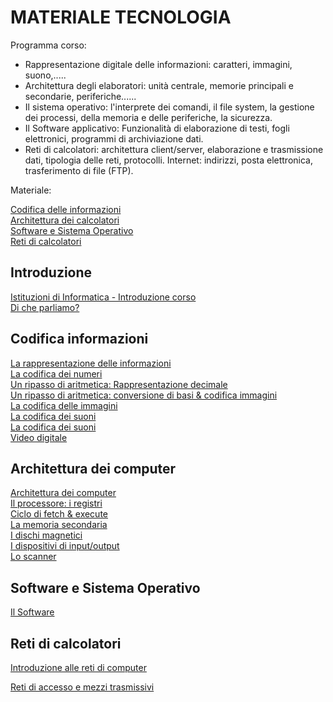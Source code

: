 # MATERIALE TECNOLOGIA

Programma corso:

* Rappresentazione digitale delle informazioni: caratteri, immagini, suono,.....
* Architettura degli elaboratori: unità centrale, memorie principali e secondarie, periferiche......
* Il sistema operativo: l'interprete dei comandi, il file system, la gestione dei processi, della memoria e delle periferiche, la sicurezza.
* Il Software applicativo: Funzionalità di elaborazione di testi, fogli elettronici, programmi di archiviazione dati.
* Reti di calcolatori: architettura client/server, elaborazione e trasmissione dati, tipologia delle reti, protocolli. Internet: indirizzi, posta elettronica, trasferimento di file (FTP).

Materiale:

[Codifica delle informazioni](./CODIFICA-4.pdf)  
[Architettura dei calcolatori](./ARCHITETTURA-COMPLETO-4.pdf)  
[Software e Sistema Operativo](./SOFTWARE_E_SISTEMA_OPERATIVO-4.pdf)  
[Reti di calcolatori](./RETI-4.pdf)  

## Introduzione
[Istituzioni di Informatica - Introduzione corso](./dams-1.pdf)  
[Di che parliamo?](./dams-2.pdf)

## Codifica informazioni

[La rappresentazione delle informazioni](./lezione3-dams.pdf)  
[La codifica dei numeri](./lezione4-dams.pdf)  
[Un ripasso di aritmetica: Rappresentazione decimale](./lezione5-dams.pdf)  
[Un ripasso di aritmetica: conversione di basi & codifica immagini](./lezione6-dams.pdf)  
[La codifica delle immagini](./lezione7-dams.pdf)  
[La codifica dei suoni](./lezione8-dams.pdf)  
[La codifica dei suoni](./lezione9-dams.pdf)  
[Video digitale](./lezione10-dams.pdf)  

## Architettura dei computer

[Architettura dei computer](./lezione11-dams.pdf)  
[Il processore: i registri](./lezione12-dams.pdf)  
[Ciclo di fetch & execute](./lezione13-dams.pdf)  
[La memoria secondaria](./lezione14-dams.pdf)  
[I dischi magnetici](./lezione15-dams.pdf)  
[I dispositivi di input/output](./lezione16-dams.pdf)  
[Lo scanner](./lezione17-dams.pdf)  


## Software e Sistema Operativo
[Il Software](./lezione18-dams.pdf)

## Reti di calcolatori

[Introduzione alle reti di computer](./lezione119-dams.pdf)

[Reti di accesso e mezzi trasmissivi](./lezione20-dams.pdf)